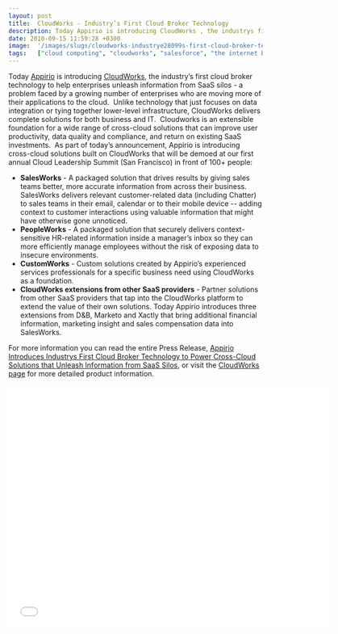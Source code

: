 ```yaml
---
layout: post
title:  CloudWorks - Industry’s First Cloud Broker Technology
description: Today Appirio is introducing CloudWorks , the industrys first cloud broker technology to help enterprises unleash information from SaaS silos - a problem faced by a growing number of enterprises who are moving more of their applications to the cloud. Unlike technology that just focuses on data integration or tying together lower-level infrastructure, CloudWorks delivers complete solutions for both business and IT. Cloudworks is an extensible foundation for a wide range of cross-cloud solution
date: 2010-09-15 11:59:28 +0300
image:  '/images/slugs/cloudworks-industrye28099s-first-cloud-broker-technology.jpg'
tags:   ["cloud computing", "cloudworks", "salesforce", "the internet business", "workday"]
---
```

<p>Today <a href="http://www.appirio.com" target="_blank">Appirio</a> is introducing <a href="http://www.appirio.com/products/CloudWorks.php" target="_blank">CloudWorks</a>, the industry&rsquo;s first cloud broker technology to help enterprises unleash information from SaaS silos - a problem faced by a growing number of enterprises who are moving more of their applications to the cloud.&nbsp; Unlike technology that just focuses on data integration or tying together lower-level infrastructure, CloudWorks delivers complete solutions for both business and IT.&nbsp; Cloudworks is an extensible foundation for a wide range of cross-cloud solutions that can improve user productivity, data quality and compliance, and return on existing SaaS investments.&nbsp; As part of today&rsquo;s announcement, Appirio is introducing cross-cloud solutions built on CloudWorks that will be demoed at our first annual Cloud Leadership Summit (San Francisco) in front of 100+ people:</p><ul><li><strong>SalesWorks</strong> - A packaged solution that drives results by giving sales teams better, more accurate information from across their business. SalesWorks delivers relevant customer-related data (including Chatter) to sales teams in their email, calendar or to their mobile device -- adding context to customer interactions using valuable information that might have otherwise gone unnoticed.</li><li><strong>PeopleWorks</strong> - A packaged solution that securely delivers context-sensitive HR-related information inside a manager&rsquo;s inbox so they can more efficiently manage employees without the risk of exposing data to insecure environments. </li><li><strong>CustomWorks</strong> - Custom solutions created by Appirio&rsquo;s experienced services professionals for a specific business need using CloudWorks as a foundation.</li><li><strong>CloudWorks extensions from other SaaS providers</strong> - Partner solutions from other SaaS providers that tap into the CloudWorks platform to extend the value of their own solutions. Today Appirio introduces three extensions from D&B, Marketo and Xactly that bring additional financial information, marketing insight and sales compensation data into SalesWorks.</li></ul><p>
<p>For more information you can read the entire Press Release, <a href="http://www.appirio.com/company/press/2010_0915cloudworks.php" target="_blank">Appirio Introduces Industrys First Cloud Broker Technology to Power Cross-Cloud Solutions that Unleash Information from SaaS Silos</a>, or visit the <a href="http://www.appirio.com/products/CloudWorks.php" target="_blank">CloudWorks page</a> for more detailed product information.</p></p>
<iframe width="640" height="480" src="//www.youtube.com/embed/UNoTY0DcqdU" frameborder="0" allowfullscreen></iframe>
